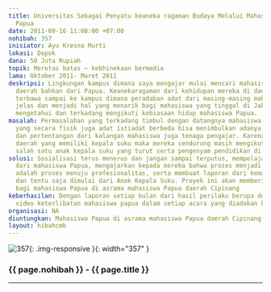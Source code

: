 ```yaml
---
title: Universitas Sebagai Penyatu keaneka ragaman Budaya Melalui Mahasiswa dari Daerah
  Papua
date: 2011-09-16 11:08:00 +07:00
nohibah: 357
inisiator: Ayu Kresna Murti
lokasi: Depok
dana: 50 Juta Rupiah
topik: Meretas batas – kebhinekaan bermedia
lama: Oktober 2011- Maret 2011
deskripsi: Lingkungan kampus dimana saya mengajar mulai mencari mahasiswa dari berbagai
  daerah bahkan dari Papua. Keanekaragaman dari kehidupan mereka di daerahnya terkadang
  terbawa sampai ke kampus dimana peradaban adat dari masing-masing mahasiswa terlihat
  jelas dan menjadi hal yang menarik bagi mahasiswa yang tinggal di Jakarta untuk
  mengetahui dan terkadang mengikuti kebiasaan hidup mahasiswa Papua.
masalah: Permasalahan yang terkadang timbul dengan datangnya mahasiswa dari Papua
  yang secara fisik juga adat istiadat berbeda bisa menimbulkan adanya penerimaan
  dan pertentangan dari kalangan mahasiswa juga tenaga pengajar. Karena berasal dari
  daerah yang memiliki kepala suku maka mereka cendurung masih mengikuti adat dari
  salah satu anak kepala suku yang turut serta pengenyam pendidikan di kampus
solusi: Sosialisasi terus menerus dan jangan sampai terputus, mempelajari adat istiadat
  dari mahasiswa Papua, mengajarkan kepada mereka bahwa proses menjadi intelektual
  adalah proses menuju profesionalitas, serta membuat laporan dari kemajuan perindividu
  dan tentu saja dimulai dari Anak Kepala Suku. Proyek ini akan memberikan manfaat
  bagi mahasiswa Papua di asrama mahasiswa Papua daerah Cipinang
keberhasilan: Dengan laporan setiap bulan dari hasil perilaku berupa dokumentasi atau
  video keterlibatan mahasiswa papua dalam setiap acara yang diadakan komunitas lain.
organisasi: NA
diuntungkan: Mahasiswa Papua di asrama mahasiswa Papua daerah Cipinang 
layout: hibahcmb
---
```


![357](/static/img/hibahcmb/357.png){: .img-responsive }{: width="357" }

### {{ page.nohibah }} - {{ page.title }}

---
